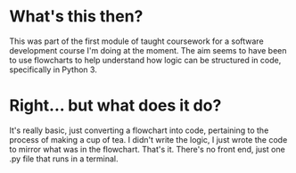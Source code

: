 # What's this then?

This was part of the first module of taught coursework for a software development course I'm doing at the moment. The aim seems to have been to use flowcharts to help understand how logic can be structured in code, specifically in Python 3.


# Right... but what does it do?

It's really basic, just converting a flowchart into code, pertaining to the process of making a cup of tea. I didn't write the logic, I just wrote the code to mirror what was in the flowchart. That's it. There's no front end, just one .py file that runs in a terminal.

